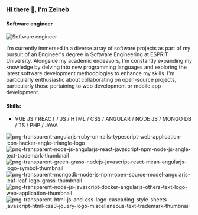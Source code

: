 ### Hi there 👋, I'm Zeineb
#### Software engineer
![Software engineer](https://arturssmirnovs.github.io/github-profile-readme-generator/images/banner.png)

I'm currently immersed in a diverse array of software projects as part of my pursuit of an Engineer's degree in Software Engineering at ESPRIT University. Alongside my academic endeavors, I'm constantly expanding my knowledge by delving into new programming languages and exploring the latest software development methodologies to enhance my skills. I'm particularly enthusiastic about collaborating on open-source projects, particularly those pertaining to web development or mobile app development. 

#### Skills: 
* VUE JS / REACT / JS / HTML / CSS / ANGULAR / NODE JS / MONGO DB / TS / PHP / JAVA



![png-transparent-angularjs-ruby-on-rails-typescript-web-application-icon-hacker-angle-triangle-logo](https://github.com/zayyneb/zayyneb/assets/123770350/4e72379b-2450-4dc6-9973-5a521fedfa5b)
![png-transparent-node-js-angularjs-react-javascript-npm-node-js-angle-text-trademark-thumbnail](https://github.com/zayyneb/zayyneb/assets/123770350/2b62dc92-6a9a-4f10-aba3-fb18432e7b42)
![png-transparent-green-grass-nodejs-javascript-react-mean-angularjs-logo-symbol-thumbnail](https://github.com/zayyneb/zayyneb/assets/123770350/6f35ca9c-14d4-4877-b8ff-3a5361668120)
![png-transparent-mongodb-node-js-npm-open-source-model-angularjs-leaf-leaf-logo-grass-thumbnail](https://github.com/zayyneb/zayyneb/assets/123770350/eeb42d57-d386-47f5-89d9-cad4db8c5065)
![png-transparent-node-js-javascript-docker-angularjs-others-text-logo-web-application-thumbnail](https://github.com/zayyneb/zayyneb/assets/123770350/51a45744-7a90-4627-85f3-ffef44bdb567)
![png-transparent-html-js-and-css-logo-cascading-style-sheets-javascript-html-css3-jquery-logo-miscellaneous-text-trademark-thumbnail](https://github.com/zayyneb/zayyneb/assets/123770350/ad016802-845c-4da7-a9ee-fdeb7494a737)

